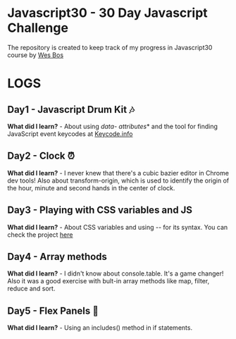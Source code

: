 # Javascript30 - 30 Day Javascript Challenge

The repository is created to keep track of my progress in Javascript30 course by <a href="https://github.com/wesbos">Wes Bos</a>


# LOGS

## Day1 - Javascript Drum Kit :notes:

**What did I learn?** - About using **data-* attributes** and the tool for finding JavaScript event keycodes at <a href="keycode.info">Keycode.info</a> 


## Day2 - Clock :alarm_clock:

**What did I learn?** - I never knew that there's a cubic bazier editor in Chrome dev tools! Also about transform-origin, which is used to identify the origin of the hour, minute and second hands in the center of clock.


## Day3 - Playing with CSS variables and JS

**What did I learn?** - About CSS variables and using -- for its syntax. 
You can check the project <a href="https://codepen.io/HighFlyer/full/MEQZQp/">here</a>


## Day4 - Array methods

**What did I learn?** - I didn't know about console.table. It's a game changer! Also it was a good exercise with bult-in array methods like map, filter, reduce and sort.


## Day5 - Flex Panels :milky_way:

**What did I learn?** - Using an includes() method in if statements.
